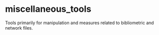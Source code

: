 # miscellaneous_tools

Tools primarily for manipulation and measures related to bibliometric and network files.

